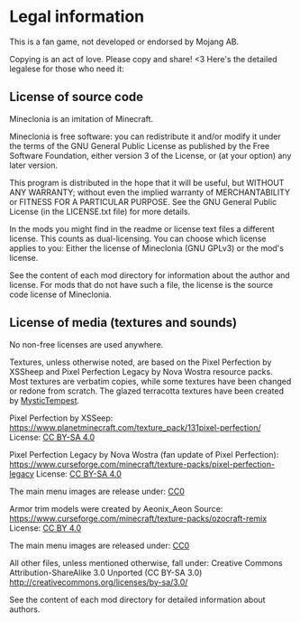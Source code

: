 # Legal information
This is a fan game, not developed or endorsed by Mojang AB.

Copying is an act of love. Please copy and share! <3
Here's the detailed legalese for those who need it:

## License of source code
Mineclonia is an imitation of Minecraft.

Mineclonia is free software: you can redistribute it and/or modify it under the
terms of the GNU General Public License as published by the Free Software
Foundation, either version 3 of the License, or (at your option) any later
version.

This program is distributed in the hope that it will be useful, but WITHOUT ANY
WARRANTY; without even the implied warranty of MERCHANTABILITY or FITNESS FOR A
PARTICULAR PURPOSE. See the GNU General Public License (in the LICENSE.txt file)
for more details.

In the mods you might find in the readme or license text files a different
license. This counts as dual-licensing. You can choose which license applies to
you: Either the license of Mineclonia (GNU GPLv3) or the mod's license.

See the content of each mod directory for information about the author and
license. For mods that do not have such a file, the license is the source code
license of Mineclonia.

## License of media (textures and sounds)
No non-free licenses are used anywhere.

Textures, unless otherwise noted, are based on the Pixel Perfection by XSSheep
and Pixel Perfection Legacy by Nova Wostra resource packs. Most textures are
verbatim copies, while some textures have been changed or redone from scratch.
The glazed terracotta textures have been created by
[MysticTempest](https://github.com/MysticTempest).

Pixel Perfection by XSSeep: <https://www.planetminecraft.com/texture_pack/131pixel-perfection/>
License: [CC BY-SA 4.0](http://creativecommons.org/licenses/by-sa/4.0/)

Pixel Perfection Legacy by Nova Wostra (fan update of Pixel Perfection):
<https://www.curseforge.com/minecraft/texture-packs/pixel-perfection-legacy>
License: [CC BY-SA 4.0](http://creativecommons.org/licenses/by-sa/4.0/)

The main menu images are release under:
[CC0](https://creativecommons.org/publicdomain/zero/1.0/)

Armor trim models were created by Aeonix_Aeon
Source: <https://www.curseforge.com/minecraft/texture-packs/ozocraft-remix>
License: [CC BY 4.0](https://creativecommons.org/licenses/by/4.0/)

The main menu images are released under: [CC0](https://creativecommons.org/publicdomain/zero/1.0/)

All other files, unless mentioned otherwise, fall under:
Creative Commons Attribution-ShareAlike 3.0 Unported (CC BY-SA 3.0)
<http://creativecommons.org/licenses/by-sa/3.0/>

See the content of each mod directory for detailed information about authors.
